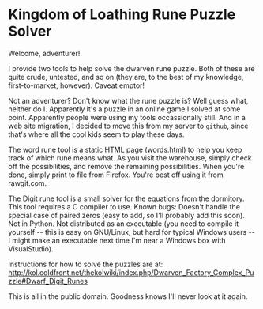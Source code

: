 Kingdom of Loathing Rune Puzzle Solver
======================================

Welcome, adventurer!

I provide two tools to help solve the dwarven rune puzzle. Both of
these are quite crude, untested, and so on (they are, to the best of
my knowledge, first-to-market, however). Caveat emptor!

Not an adventurer? Don't know what the rune puzzle is? Well guess
what, neither do I. Apparently it's a puzzle in an online game I
solved at some point. Apparently people were using my tools
occassionally still. And in a web site migration, I decided to move
this from my server to `github`, since that's where all the cool kids
seem to play these days.

The word rune tool is a static HTML page (words.html) to help you keep
track of which rune means what. As you visit the warehouse, simply
check off the possibilities, and remove the remaining
possibilities. When you're done, simply print to file from
Firefox. You're best off using it from rawgit.com. 

The Digit rune tool is a small solver for the equations from the
dormitory. This tool requires a C compiler to use. Known bugs: Doesn't
handle the special case of paired zeros (easy to add, so I'll probably
add this soon). Not in Python. Not distributed as an executable (you
need to compile it yourself -- this is easy on GNU/Linux, but hard for
typical Windows users -- I might make an executable next time I'm near
a Windows box with VisualStudio).

Instructions for how to solve the puzzles are at:
  http://kol.coldfront.net/thekolwiki/index.php/Dwarven_Factory_Complex_Puzzle#Dwarf_Digit_Runes

This is all in the public domain. Goodness knows I'll never look at it
again.